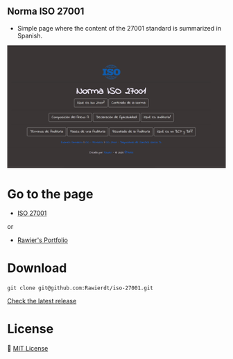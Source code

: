 ## Norma ISO 27001

- Simple page where the content of the 27001 standard is summarized in Spanish.

![IMG](./src/preview.png)

# Go to the page
- [ISO 27001]([./github/FUNDING.yml](https://rawierdt.github.io/iso-27001/))

or

- [Rawier's Portfolio](https://rawier.vercel.app/portfolio)

# Download
`git clone git@github.com:Rawierdt/iso-27001.git`


[Check the latest release](https://github.com/Rawierdt/iso-27001)

# License
💜 [MIT License](/LICENSE)